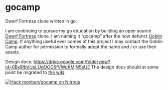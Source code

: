 gocamp
======

Dwarf Fortress clone written in go.


I am continuing to pursue my go education by building an open source [Dwarf Fortress](http://www.bay12games.com/dwarves/) clone. I am naming it “gocamp” after the now defunct [Goblin Camp](http://www.goblincamp.com/). If anything useful ever comes of this project I may contact the Goblin Camp author for permission to formally adopt the name and / or use their assets.

Design docs: https://drive.google.com/folderview?id=0BxlRbVUeLUdOOG5fVWdKMjN5eUE
The design docs should at some point be migrated to [the wiki](https://github.com/monban/gocamp/wiki).

[![Hack monban/gocamp on Nitrous](https://d3o0mnbgv6k92a.cloudfront.net/assets/hack-l-v1-4b6757c3247e3c50314390ece34cdb11.png)](https://www.nitrous.io/hack_button?source=embed&runtime=go&repo=monban%2Fgocamp)
